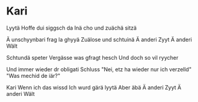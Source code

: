 # Kari

Lyytä
Hoffe dui siggsch da
Inä cho und zuächä sitzä

Ä unschyynbari frag la ghyyä
Zuälose und schtuinä
Ä anderi Zyyt
Ä anderi Wält

Schtundä speter
Vergässe was gfragt hesch
Und doch so vil ryycher

Und immer wieder dr obligati Schluss
"Nei, etz ha wieder nur ich verzelld"
"Was mechid de iär?"

Kari
Wenn ich das wissd
Ich wurd gärä lyytä
Aber äbä
Ä anderi Zyyt
Ä anderi Wält